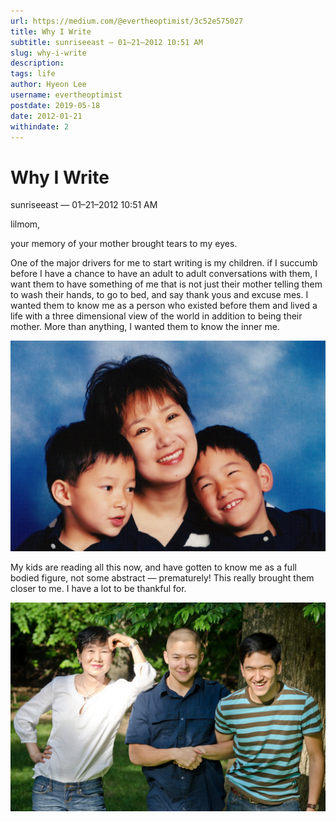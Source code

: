 ```yaml
---
url: https://medium.com/@evertheoptimist/3c52e575027
title: Why I Write
subtitle: sunriseeast — 01–21–2012 10:51 AM
slug: why-i-write
description: 
tags: life
author: Hyeon Lee
username: evertheoptimist
postdate: 2019-05-18
date: 2012-01-21
withindate: 2
---
```


# Why I Write

sunriseeast — 01–21–2012 10:51 AM

lilmom,

your memory of your mother brought tears to my eyes.

One of the major drivers for me to start writing is my children. if I succumb before I have a chance to have an adult to adult conversations with them, I want them to have something of me that is not just their mother telling them to wash their hands, to go to bed, and say thank yous and excuse mes. I wanted them to know me as a person who existed before them and lived a life with a three dimensional view of the world in addition to being their mother. More than anything, I wanted them to know the inner me.

![](./assets/1*t5Khe9mbtFIJatb8K7kUig.png)

My kids are reading all this now, and have gotten to know me as a full bodied figure, not some abstract — prematurely! This really brought them closer to me. I have a lot to be thankful for.

![June 2012](./assets/1*FfqwY2QgKH7cN1vsSHt5SQ.png)
